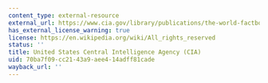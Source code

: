 ```yaml
---
content_type: external-resource
external_url: https://www.cia.gov/library/publications/the-world-factbook/
has_external_license_warning: true
license: https://en.wikipedia.org/wiki/All_rights_reserved
status: ''
title: United States Central Intelligence Agency (CIA)
uid: 70ba7f09-cc21-43a9-aee4-14adff81cade
wayback_url: ''
---
```

